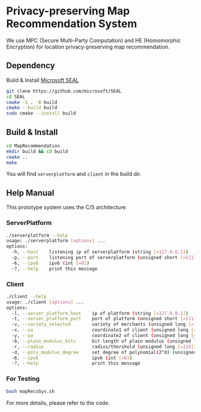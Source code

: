# Privacy-preserving Map Recommendation System

We use MPC (Secure Multi-Party Computation) and HE (Homomorphic Encryption) for location privacy-preserving map recommendation.

## Dependency

Build & Install [Microsoft SEAL](https://github.com/microsoft/SEAL)

```bash
git clone https://github.com/microsoft/SEAL
cd SEAL
cmake -S . -B build
cmake --build build
sudo cmake --install build
```

## Build & Install

```bash
cd MapRecommendation
mkdir build && cd build
cmake ..
make
```

You will find `serverplatform` and `client` in the build dir.

## Help Manual

This prototype system uses the C/S architecture.

### ServerPlatform

```bash
./serverplatform --help
usage: ./serverplatform [options] ...
options:
  -h, --host    listening ip of serverplatform (string [=127.0.0.1])
  -p, --port    listening port of serverplatform (unsigned short [=51111])
  -6, --ipv6    ipv6 (int [=0])
  -?, --help    print this message
```

### Client

```bash
./client --help
usage: ./client [options] ...
options:
  -l, --server_platform_host    ip of platform (string [=127.0.0.1])
  -t, --server_platform_port    port of platform (unsigned short [=51111])
  -v, --variety_selected        variety of merchants (unsigned long [=1])
  -x, --xa                      coordinate1 of client (unsigned long [=123456789])
  -y, --ya                      coordinate2 of client (unsigned long [=132456888])
  -b, --plain_modulus_bits      bit length of plain modulus (unsigned long [=56])
  -r, --radius                  radius/thershold (unsigned long [=128])
  -d, --poly_modulus_degree     set degree of polynomial(2^d) (unsigned long [=13])
  -6, --ipv6                    ipv6 (int [=0])
  -?, --help                    print this message
```

### For Testing

```bash
bash mapRecoSys.sh
```

For more details, please refer to the code.
